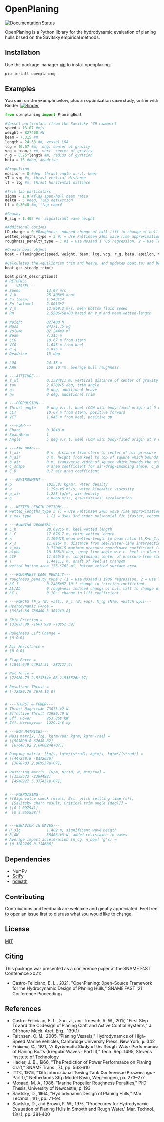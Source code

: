 # OpenPlaning

[![Documentation Status](https://readthedocs.org/projects/openplaning/badge/?version=latest)](https://openplaning.readthedocs.io/en/latest/?badge=latest)

OpenPlaning is a Python library for the hydrodynamic evaluation of planing hulls based on the Savitsky empirical methods.

## Installation

Use the package manager [pip](https://pip.pypa.io/en/stable/) to install openplaning.

```bash
pip install openplaning
```

## Examples

You can run the example below, plus an optimization case study, online with Binder:
[![Binder](https://mybinder.org/badge_logo.svg)](https://mybinder.org/v2/gh/elcf/binder-openplaning/main?filepath=OpenPlaningExamples.ipynb)

```python
from openplaning import PlaningBoat

#Vessel particulars (from the Savitsky '76 example)
speed = 13.07 #m/s
weight = 827400 #N
beam = 7.315 #m
length = 24.38 #m, vessel LOA
lcg = 10.67 #m, long. center of gravity
vcg = beam/7 #m, vert. center of gravity
r_g = 0.25*length #m, radius of gyration
beta = 15 #deg, deadrise

#Propulsion
epsilon = 0 #deg, thrust angle w.r.t. keel
vT = vcg #m, thrust vertical distance
lT = lcg #m, thrust horizontal distance

#Trim tab particulars
sigma = 1.0 #flap span-hull beam ratio
delta = 5 #deg, flap deflection
Lf = 0.3048 #m, flap chord

#Seaway
H_sig = 1.402 #m, significant wave height

#Additional options
LD_change = 0 #Roughness induced change of hull lift to change of hull drag ratio (dimensionless). Defaults to -1.1 (ITTC '78 foil section value).
wetted_lengths_type = 3 #1 = Use Faltinsen 2005 wave rise approximation, 2 = Use Savitsky's '64 approach, 3 = Use Savitsky's '76 approach. Defaults to 1.
roughness_penalty_type = 2 #1 = Use Mosaad's '86 regression, 2 = Use Townsin's '84 regression. Defaults to 1.

#Create boat object
boat = PlaningBoat(speed, weight, beam, lcg, vcg, r_g, beta, epsilon, vT, lT, length, H_sig, LD_change=LD_change, Lf=Lf, sigma=sigma, delta=delta, wetted_lengths_type=wetted_lengths_type, roughness_penalty_type=roughness_penalty_type)

#Calculates the equilibrium trim and heave, and updates boat.tau and boat.z_wl
boat.get_steady_trim()

boat.print_description()
# RETURNS:
# ---VESSEL---
# Speed            13.07 m/s
# V_k              25.40808 knot
# Fn (beam)        1.543154 
# Fn (volume)      2.001392 
# V_m              12.96912 m/s, mean bottom fluid speed
# Rn               2.550646e+08 based on V_m and mean wetted-length

# Weight           827400 N
# Mass             84371.75 kg
# Volume           82.24409 m³
# Beam             7.315 m
# LCG              10.67 m from stern
# VCG              1.045 m from keel
# R_g              6.095 m
# Deadrise         15 deg

# LOA              24.38 m
# AHR              150 10⁻⁶m, average hull roughness

# ---ATTITUDE---
# z_wl             0.1384811 m, vertical distance of center of gravity to the calm water line
# tau              2.878945 deg, trim angle
# η₃               0 deg, additional heave
# η₅               0 deg, additional trim

# ---PROPULSION---
# Thrust angle     0 deg w.r.t. keel (CCW with body-fixed origin at 9 o'clock)
# LCT              10.67 m from stern, positive forward
# VCT              1.045 m from keel, positive up

# ---FLAP---
# Chord            0.3048 m
# Span/Beam        1 
# Angle            5 deg w.r.t. keel (CCW with body-fixed origin at 9 o'clock)

# ---AIR DRAG---
# l_air            0 m, distance from stern to center of air pressure
# h_air            0 m, height from keel to top of square which bounds the air-drag-inducing shape
# b_air            0 m, transverse width of square which bounds the air-drag-inducing shape
# C_shape          0 area coefficient for air-drag-inducing shape. C_shape = 1 means the air drag reference area is h_air*b_air
# C_D              0.7 air drag coefficient

# ---ENVIRONMENT---
# ρ                1025.87 kg/m³, water density
# ν                1.19e-06 m²/s, water kinematic viscosity
# ρ_air            1.225 kg/m³, air density
# g                9.8066 m/s², gravitational acceleration

# ---WETTED LENGTH OPTIONS---
# wetted_lengths_type 3 (1 = Use Faltinsen 2005 wave rise approximation, 2 = Use Savitsky's '64 approach, 3 = Use Savitsky's '76 approach)
# z_max_type       1 (1 = Uses 3rd order polynomial fit (faster, recommended), 2 = Use cubic interpolation)

# ---RUNNING GEOMETRY---
# L_K              28.69256 m, keel wetted length
# L_C              17.67617 m, chine wetted length
# λ                3.199428 mean wetted-length to beam ratio (L_K+L_C)/(2*beam)
# x_s              11.0164 m, distance from keel/water-line intersection to start of wetted chine
# z_max            0.7704615 maximum pressure coordinate coefficient (z_max/Ut)
# alpha            18.36643 deg, spray line angle w.r.t. keel in plan view
# LCP              11.05546 m, longitudinal center of pressure from stern
# T                1.441111 m, draft of keel at transom
# wetted_bottom_area 175.5762 m², bottom wetted surface area

# ---ROUGHNESS DRAG PENALTY---
# roughness_penalty_type 2 (1 = Use Mosaad's 1986 regression, 2 = Use Townsin's '84 regression)
# ΔC_f             0.2485087 10⁻³ change in friction coefficient
# ΔL/ΔD            0 roughness induced change of hull lift to change of hull drag ratio
# ΔC_L             0 10⁻³ change in lift coefficient

# ---FORCES [F_x (N, +aft), F_z (N, +up), M_cg (N*m, +pitch up)]---
# Hydrodynamic Force =
# [39245.86 780400.3 301189.8]

# Skin Friction =
# [31893.98 -1603.929 -18962.39]

# Roughness Lift Change =
# [0 0 0]

# Air Resistance =
# [0 0 0]

# Flap Force =
# [1840.949 44933.51 -282227.4]

# Net Force =
# [72980.79 2.573734e-08 2.535526e-07]

# Resultant Thrust =
# [-72980.79 3670.16 0]


# ---THURST & POWER---
# Thrust Magnitude 73073.02 N
# Effective Thrust 72980.79 N
# Eff. Power       953.859 kW
# Eff. Horsepower  1279.146 hp

# ---EOM MATRICES---
# Mass matrix, [kg, kg*m/rad; kg*m, kg*m²/rad] =
# [[501800.8 67648.82]
#  [67648.82 2.046024e+07]]

# Damping matrix, [kg/s, kg*m/(s*rad); kg*m/s, kg*m²/(s*rad)] =
# [[447299.8 -8182636]
#  [3078703 2.909537e+07]]

# Restoring matrix, [N/m, N/rad; N, N*m/rad] =
# [[1325673 -2390482]
#  [4940227 5.375431e+07]]


# ---PORPOISING---
# [[Eigenvalue check result, Est. pitch settling time (s)],
#  [Savitsky chart result, Critical trim angle (deg)]] =
# [[0 7.097941]
#  [0 9.955598]]


# ---BEHAVIOR IN WAVES---
# H_sig            1.402 m, significant wave heigth
# R_AW             38406.03 N, added resistance in waves
# Average impact acceleration [n_cg, n_bow] (g's) =
# [0.3082269 0.754686]
```

## Dependencies

* [NumPy](https://numpy.org/)
* [SciPy](https://www.scipy.org/)
* [ndmath](https://github.com/elcf/python-ndmath)

## Contributing
Contributions and feedback are welcome and greatly appreciated. Feel free to open an issue first to discuss what you would like to change.

## License
[MIT](https://choosealicense.com/licenses/mit/)

## Citing
This package was presented as a conference paper at the SNAME FAST Conference 2021:
* Castro-Feliciano, E. L., 2021, "OpenPlaning: Open-Source Framework for the Hydrodynamic Design of Planing Hulls," SNAME FAST '21 Conference Proceedings

## References
* Castro-Feliciano, E. L., Sun, J., and Troesch, A. W., 2017, "First Step Toward the Codesign of Planing Craft and Active Control Systems," J. Offshore Mech. Arct. Eng., 139(1)
* Faltinsen, O. M., 2005, "Planing Vessels," Hydrodynamics of High-Speed Marine Vehicles, Cambridge University Press, New York, p. 342
* Fridsma, G., 1971, "A Systematic Study of the Rough-Water Performance of Planing Boats (Irregular Waves - Part II)," Tech. Rep. 1495, Stevens Institute of Technology
* Hadler, J. B., 1966, "The Prediction of Power Performance on Planing Craft," SNAME Trans., 74, pp. 563–610
* ITTC, 1978, "15th International Towing Tank Conference (Proceedings - Part 1)," Netherlands Ship Model Basin, Wegeningen, pp. 273–277
* Mosaad, M. A., 1986, "Marine Propeller Roughness Penalties," PhD Thesis, University of Newcastle, p. 193
* Savitsky, D., 1964, "Hydrodynamic Design of Planing Hulls," Mar. Technol., 1(1), pp. 71–94
* Savitsky, D., and Brown, P. W., 1976, "Procedures for Hydrodynamic Evaluation of Planing Hulls in Smooth and Rough Water," Mar. Technol., 13(4), pp. 381–400
